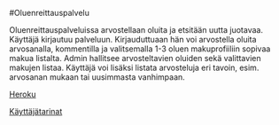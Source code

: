 #Oluenreittauspalvelu

Oluenreittauspalveluissa arvostellaan oluita ja etsitään uutta juotavaa. Käyttäjä kirjautuu palveluun. Kirjauduttuaan hän voi arvostella oluita arvosanalla, kommentilla ja valitsemalla 1-3 oluen makuprofiiliin sopivaa makua listalta. Admin hallitsee arvosteltavien oluiden sekä valittavien makujen listaa. Käyttäjä voi lisäksi listata arvosteluja eri tavoin, esim. arvosanan mukaan tai uusimmasta vanhimpaan.

[Heroku](https://tsoha-oluenreittauspalvelu.herokuapp.com)

[Käyttäjätarinat](User_stories.md)
